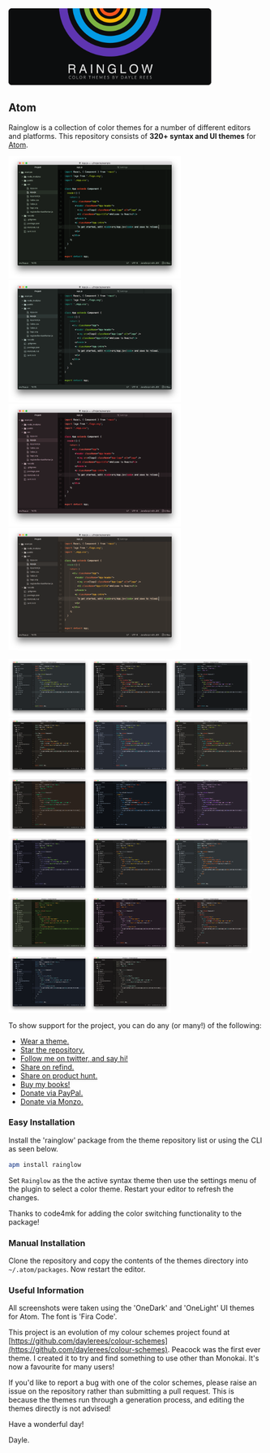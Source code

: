 <img alt="Rainglow" src="https://raw.githubusercontent.com/rainglow/examples/master/artwork/header.png" width="400" />

## Atom

Rainglow is a collection of color themes for a number of different editors and platforms. This repository consists of **320+ syntax and UI themes** for [Atom](https://atom.io/).

<a href="https://raw.githubusercontent.com/rainglow/examples/master/atom/gloom-contrast.png" target="_blank"><img src="https://raw.githubusercontent.com/rainglow/examples/master/atom/gloom-contrast.png" width="340" /></a><a href="https://raw.githubusercontent.com/rainglow/examples/master/atom/kiwi.png" target="_blank"><img src="https://raw.githubusercontent.com/rainglow/examples/master/atom/kiwi.png" width="340" /></a><a href="https://raw.githubusercontent.com/rainglow/examples/master/atom/piggy.png" target="_blank"><img src="https://raw.githubusercontent.com/rainglow/examples/master/atom/piggy.png" width="340" /></a><a href="https://raw.githubusercontent.com/rainglow/examples/master/atom/earthsong.png" target="_blank"><img src="https://raw.githubusercontent.com/rainglow/examples/master/atom/earthsong.png" width="340" /></a>

<a href="https://raw.githubusercontent.com/rainglow/examples/master/atom/tonic.png" target="_blank"><img src="https://raw.githubusercontent.com/rainglow/examples/master/atom/tonic.png" width="160" /></a><a href="https://raw.githubusercontent.com/rainglow/examples/master/atom/solarflare.png" target="_blank"><img src="https://raw.githubusercontent.com/rainglow/examples/master/atom/solarflare.png" width="160" /></a><a href="https://raw.githubusercontent.com/rainglow/examples/master/atom/rainbow.png" target="_blank"><img src="https://raw.githubusercontent.com/rainglow/examples/master/atom/rainbow.png" width="160" /></a><a href="https://raw.githubusercontent.com/rainglow/examples/master/atom/peel.png" target="_blank"><img src="https://raw.githubusercontent.com/rainglow/examples/master/atom/peel.png" width="160" /></a><a href="https://raw.githubusercontent.com/rainglow/examples/master/atom/peacocks-in-space.png" target="_blank"><img src="https://raw.githubusercontent.com/rainglow/examples/master/atom/peacocks-in-space.png" width="160" /></a><a href="https://raw.githubusercontent.com/rainglow/examples/master/atom/peacock.png" target="_blank"><img src="https://raw.githubusercontent.com/rainglow/examples/master/atom/peacock.png" width="160" /></a><a href="https://raw.githubusercontent.com/rainglow/examples/master/atom/mintchoc.png" target="_blank"><img src="https://raw.githubusercontent.com/rainglow/examples/master/atom/mintchoc.png" width="160" /></a><a href="https://raw.githubusercontent.com/rainglow/examples/master/atom/legacy.png" target="_blank"><img src="https://raw.githubusercontent.com/rainglow/examples/master/atom/legacy.png" width="160" /></a><a href="https://raw.githubusercontent.com/rainglow/examples/master/atom/lavender.png" target="_blank"><img src="https://raw.githubusercontent.com/rainglow/examples/master/atom/lavender.png" width="160" /></a><a href="https://raw.githubusercontent.com/rainglow/examples/master/atom/heroku.png" target="_blank"><img src="https://raw.githubusercontent.com/rainglow/examples/master/atom/heroku.png" width="160" /></a><a href="https://raw.githubusercontent.com/rainglow/examples/master/atom/halflife.png" target="_blank"><img src="https://raw.githubusercontent.com/rainglow/examples/master/atom/halflife.png" width="160" /></a><a href="https://raw.githubusercontent.com/rainglow/examples/master/atom/goldfish.png" target="_blank"><img src="https://raw.githubusercontent.com/rainglow/examples/master/atom/goldfish.png" width="160" /></a><a href="https://raw.githubusercontent.com/rainglow/examples/master/atom/glowfish.png" target="_blank"><img src="https://raw.githubusercontent.com/rainglow/examples/master/atom/glowfish.png" width="160" /></a><a href="https://raw.githubusercontent.com/rainglow/examples/master/atom/crisp.png" target="_blank"><img src="https://raw.githubusercontent.com/rainglow/examples/master/atom/crisp.png" width="160" /></a><a href="https://raw.githubusercontent.com/rainglow/examples/master/atom/bold.png" target="_blank"><img src="https://raw.githubusercontent.com/rainglow/examples/master/atom/bold.png" width="160" /></a><a href="https://raw.githubusercontent.com/rainglow/examples/master/atom/azure.png" target="_blank"><img src="https://raw.githubusercontent.com/rainglow/examples/master/atom/azure.png" width="160" /></a><a href="https://raw.githubusercontent.com/rainglow/examples/master/atom/arzstotska.png" target="_blank"><img src="https://raw.githubusercontent.com/rainglow/examples/master/atom/arzstotska.png" width="160" /></a>

To show support for the project, you can do any (or many!) of the following:

- [Wear a theme.](https://teespring.com/stores/rainglow)
- [Star the repository.](https://github.com/rainglow/atom/stargazers)
- [Follow me on twitter, and say hi!](https://twitter.com/daylerees)
- [Share on refind.](https://refind.com/daylerees?invite=9125a6f6a7)
- [Share on product hunt.](https://www.producthunt.com/)
- [Buy my books!](https://daylerees.com/books/)
- [Donate via PayPal.](https://paypal.me/daylerees)
- [Donate via Monzo.](https://monzo.me/daylerees)

### Easy Installation

Install the 'rainglow' package from the theme repository list or using the CLI as seen below.

```bash
apm install rainglow
```

Set `Rainglow` as the the active syntax theme then use the settings menu of the plugin to select a color theme. Restart your editor to refresh the changes.

Thanks to code4mk for adding the color switching functionality to the package!

### Manual Installation

Clone the repository and copy the contents of the themes directory into `~/.atom/packages`. Now restart the editor.

### Useful Information

All screenshots were taken using the 'OneDark' and 'OneLight' UI themes for Atom. The font is 'Fira Code'.

This project is an evolution of my colour schemes project found at [https://github.com/daylerees/colour-schemes](https://github.com/daylerees/colour-schemes). Peacock was the first ever theme. I created it to try and find something to use other than Monokai. It's now a favourite for many users!

If you'd like to report a bug with one of the color schemes, please raise an issue on the repository rather than submitting a pull request. This is because the themes run through a generation process, and editing the themes directly is not advised!

Have a wonderful day!

Dayle.
